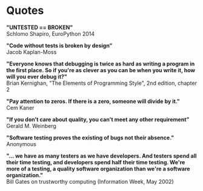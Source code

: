 # Quotes

**"UNTESTED == BROKEN"** <br> Schlomo Shapiro, EuroPython 2014

**"Code without tests is broken by design”** <br> Jacob Kaplan-Moss

**"Everyone knows that debugging is twice as hard as writing a program in the first place. So if you're as clever as you can be when you write it, how will you ever debug it?"** <br> Brian Kernighan, "The Elements of Programming Style", 2nd edition, chapter 2

**"Pay attention to zeros. If there is a zero, someone will divide by it."** <br> Cem Kaner

**"If you don’t care about quality, you can't meet any other requirement”** <br> Gerald M. Weinberg

**"Software testing proves the existing of bugs not their absence."** <br> Anonymous

**"... we have as many testers as we have developers. And testers spend all their time testing, and developers spend half their time testing. We're more of a testing, a quality software organization than we're a software organization."** <br> Bill Gates on trustworthy computing (Information Week, May 2002)
